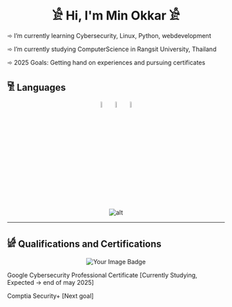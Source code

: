 <h1 align="center">𓀀 Hi, I'm Min Okkar 𓀀</h1>
 <p>➾ I’m currently learning Cybersecurity, Linux, Python, webdevelopment</p>
 <p>➾ I’m currently studying ComputerScience in Rangsit University, Thailand</p>
  <p>➾ 2025 Goals: Getting hand on experiences and pursuing certificates </p>

 <h2>𓀅 Languages</h2>
 <p align="center">
   <img  width="6%" src="https://cdn.jsdelivr.net/gh/devicons/devicon@latest/icons/python/python-original.svg" />
   <img  width="6%" src="https://cdn.jsdelivr.net/gh/devicons/devicon@latest/icons/javascript/javascript-plain.svg" />
   <img  width="6%" src="https://cdn.jsdelivr.net/gh/devicons/devicon@latest/icons/bash/bash-original.svg" />
 </p>
<p align="center">
   <i class="devicon-python-plain"></i>
    <img src="https://github-readme-stats.vercel.app/api/top-langs/?username=MinOkkar&theme=dark&hide_langs_below=1" alt="alt">
</p>
<hr>
<h2>𓀎 Qualifications and Certifications </h2>
<p align="center">
    <img src="https://tryhackme-badges.s3.amazonaws.com/Okami101.png" alt="Your Image Badge" />
    <p><span color="green">Google Cybersecurity Professional Certificate</span> [Currently Studying, Expected -> end of may 2025]</p>
    <p>Comptia Security+ [Next goal]</p>
</p>

